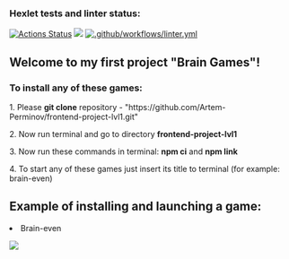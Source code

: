 ### Hexlet tests and linter status:
[![Actions Status](https://github.com/Artem-Perminov/frontend-project-lvl1/workflows/hexlet-check/badge.svg)](https://github.com/Artem-Perminov/frontend-project-lvl1/actions)
<a href="https://codeclimate.com/github/codeclimate/codeclimate/maintainability"><img src="https://api.codeclimate.com/v1/badges/a99a88d28ad37a79dbf6/maintainability" /></a>
[![.github/workflows/linter.yml](https://github.com/Artem-Perminov/frontend-project-lvl1/actions/workflows/linter.yml/badge.svg)](https://github.com/Artem-Perminov/frontend-project-lvl1/actions/workflows/linter.yml)

<h2>Welcome to my first project "Brain Games"!</h2>

<h3><b>To install any of these games:</b></h3>
<p>1. Please <b>git clone</b> repository - "https://github.com/Artem-Perminov/frontend-project-lvl1.git"</p>
<p>2. Now run terminal and go to directory <b>frontend-project-lvl1</b>
<p>3. Now run these commands in terminal:
<b>npm ci</b> and 
<b>npm link</b>
<p>4. To start any of these games just insert its title to terminal (for example: brain-even)</p>

<h2>Example of installing and launching a game:</h2> 
<p><li>Brain-even</li></p>
<a href="https://asciinema.org/a/wCnTKy5t2jQrMPOBpPwQJq2xB" target="_blank"><img src="https://asciinema.org/a/wCnTKy5t2jQrMPOBpPwQJq2xB.svg" /></a>
